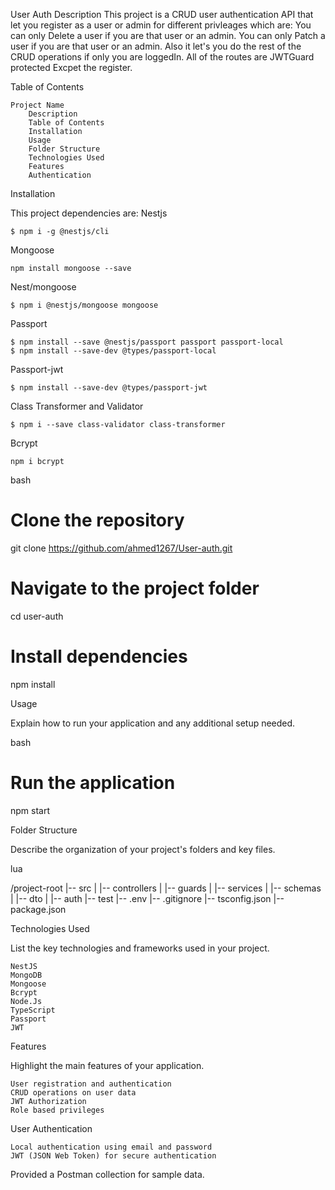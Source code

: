 User Auth
Description
This project is a CRUD user authentication API that let you register as a user or admin for different privleages which are:
You can only Delete a user if you are that user or an admin.
You can only Patch a user if you are that user or an admin.
Also it let's you do the rest of the CRUD operations if only you are loggedIn.
All of the routes are JWTGuard protected Excpet the register.

Table of Contents

    Project Name
        Description
        Table of Contents
        Installation
        Usage
        Folder Structure
        Technologies Used
        Features
        Authentication

Installation

This project dependencies are:
Nestjs
```
$ npm i -g @nestjs/cli
```
Mongoose
```
npm install mongoose --save
```
Nest/mongoose
```
$ npm i @nestjs/mongoose mongoose
```
Passport
```
$ npm install --save @nestjs/passport passport passport-local
$ npm install --save-dev @types/passport-local
```
Passport-jwt
```
$ npm install --save-dev @types/passport-jwt
```
Class Transformer and Validator
```
$ npm i --save class-validator class-transformer
```
Bcrypt
```
npm i bcrypt
```



bash

# Clone the repository
git clone https://github.com/ahmed1267/User-auth.git

# Navigate to the project folder
cd user-auth

# Install dependencies
npm install

Usage

Explain how to run your application and any additional setup needed.

bash

# Run the application
npm start

Folder Structure

Describe the organization of your project's folders and key files.

lua

/project-root
|-- src
|   |-- controllers
|   |-- guards
|   |-- services
|   |-- schemas
|   |-- dto
|   |-- auth
|-- test
|-- .env
|-- .gitignore
|-- tsconfig.json
|-- package.json

Technologies Used

List the key technologies and frameworks used in your project.

    NestJS
    MongoDB
    Mongoose
    Bcrypt
    Node.Js
    TypeScript
    Passport
    JWT

Features

Highlight the main features of your application.

    User registration and authentication
    CRUD operations on user data
    JWT Authorization
    Role based privileges

User Authentication

    Local authentication using email and password
    JWT (JSON Web Token) for secure authentication
Provided a Postman collection for sample data.
